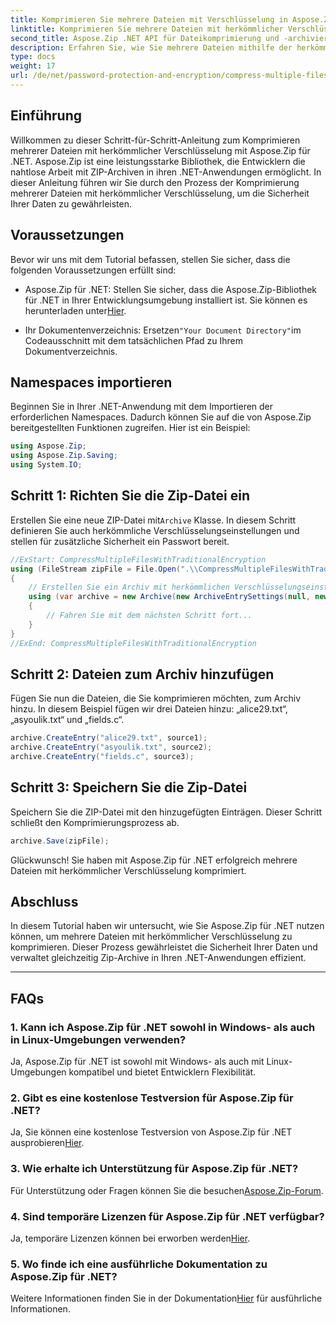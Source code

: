 ```yaml
---
title: Komprimieren Sie mehrere Dateien mit Verschlüsselung in Aspose.Zip .NET
linktitle: Komprimieren Sie mehrere Dateien mit herkömmlicher Verschlüsselung
second_title: Aspose.Zip .NET API für Dateikomprimierung und -archivierung
description: Erfahren Sie, wie Sie mehrere Dateien mithilfe der herkömmlichen Verschlüsselung in Aspose.Zip für .NET sicher komprimieren. Verbessern Sie den Datenschutz in Ihren .NET-Anwendungen.
type: docs
weight: 17
url: /de/net/password-protection-and-encryption/compress-multiple-files-traditional-encryption/
---
```


## Einführung

Willkommen zu dieser Schritt-für-Schritt-Anleitung zum Komprimieren mehrerer Dateien mit herkömmlicher Verschlüsselung mit Aspose.Zip für .NET. Aspose.Zip ist eine leistungsstarke Bibliothek, die Entwicklern die nahtlose Arbeit mit ZIP-Archiven in ihren .NET-Anwendungen ermöglicht. In dieser Anleitung führen wir Sie durch den Prozess der Komprimierung mehrerer Dateien mit herkömmlicher Verschlüsselung, um die Sicherheit Ihrer Daten zu gewährleisten.

## Voraussetzungen

Bevor wir uns mit dem Tutorial befassen, stellen Sie sicher, dass die folgenden Voraussetzungen erfüllt sind:

-  Aspose.Zip für .NET: Stellen Sie sicher, dass die Aspose.Zip-Bibliothek für .NET in Ihrer Entwicklungsumgebung installiert ist. Sie können es herunterladen unter[Hier](https://releases.aspose.com/zip/net/).

-  Ihr Dokumentenverzeichnis: Ersetzen`"Your Document Directory"`im Codeausschnitt mit dem tatsächlichen Pfad zu Ihrem Dokumentverzeichnis.

## Namespaces importieren

Beginnen Sie in Ihrer .NET-Anwendung mit dem Importieren der erforderlichen Namespaces. Dadurch können Sie auf die von Aspose.Zip bereitgestellten Funktionen zugreifen. Hier ist ein Beispiel:

```csharp
using Aspose.Zip;
using Aspose.Zip.Saving;
using System.IO;
```

## Schritt 1: Richten Sie die Zip-Datei ein

 Erstellen Sie eine neue ZIP-Datei mit`Archive` Klasse. In diesem Schritt definieren Sie auch herkömmliche Verschlüsselungseinstellungen und stellen für zusätzliche Sicherheit ein Passwort bereit.

```csharp
//ExStart: CompressMultipleFilesWithTraditionalEncryption
using (FileStream zipFile = File.Open(".\\CompressMultipleFilesWithTraditionalEncryption_out.zip", FileMode.Create))
{
    // Erstellen Sie ein Archiv mit herkömmlichen Verschlüsselungseinstellungen
    using (var archive = new Archive(new ArchiveEntrySettings(null, new TraditionalEncryptionSettings("p@s$"))))
    {
        // Fahren Sie mit dem nächsten Schritt fort...
    }
}
//ExEnd: CompressMultipleFilesWithTraditionalEncryption
```

## Schritt 2: Dateien zum Archiv hinzufügen

Fügen Sie nun die Dateien, die Sie komprimieren möchten, zum Archiv hinzu. In diesem Beispiel fügen wir drei Dateien hinzu: „alice29.txt“, „asyoulik.txt“ und „fields.c“.

```csharp
archive.CreateEntry("alice29.txt", source1);
archive.CreateEntry("asyoulik.txt", source2);
archive.CreateEntry("fields.c", source3);
```

## Schritt 3: Speichern Sie die Zip-Datei

Speichern Sie die ZIP-Datei mit den hinzugefügten Einträgen. Dieser Schritt schließt den Komprimierungsprozess ab.

```csharp
archive.Save(zipFile);
```

Glückwunsch! Sie haben mit Aspose.Zip für .NET erfolgreich mehrere Dateien mit herkömmlicher Verschlüsselung komprimiert.

## Abschluss

In diesem Tutorial haben wir untersucht, wie Sie Aspose.Zip für .NET nutzen können, um mehrere Dateien mit herkömmlicher Verschlüsselung zu komprimieren. Dieser Prozess gewährleistet die Sicherheit Ihrer Daten und verwaltet gleichzeitig Zip-Archive in Ihren .NET-Anwendungen effizient.

---

## FAQs

### 1. Kann ich Aspose.Zip für .NET sowohl in Windows- als auch in Linux-Umgebungen verwenden?

Ja, Aspose.Zip für .NET ist sowohl mit Windows- als auch mit Linux-Umgebungen kompatibel und bietet Entwicklern Flexibilität.

### 2. Gibt es eine kostenlose Testversion für Aspose.Zip für .NET?

 Ja, Sie können eine kostenlose Testversion von Aspose.Zip für .NET ausprobieren[Hier](https://releases.aspose.com/).

### 3. Wie erhalte ich Unterstützung für Aspose.Zip für .NET?

 Für Unterstützung oder Fragen können Sie die besuchen[Aspose.Zip-Forum](https://forum.aspose.com/c/zip/37).

### 4. Sind temporäre Lizenzen für Aspose.Zip für .NET verfügbar?

 Ja, temporäre Lizenzen können bei erworben werden[Hier](https://purchase.aspose.com/temporary-license/).

### 5. Wo finde ich eine ausführliche Dokumentation zu Aspose.Zip für .NET?

Weitere Informationen finden Sie in der Dokumentation[Hier](https://reference.aspose.com/zip/net/) für ausführliche Informationen.
